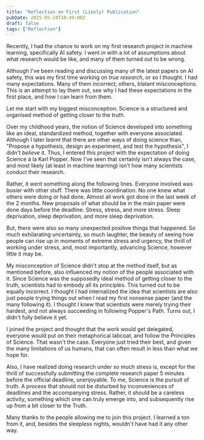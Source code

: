 ```yaml
---
title: "Reflection on First (Likely) Publication"
pubDate: 2025-05-24T18:49:00Z
draft: false
tags: ["Reflection"]
---
```


Recently, I had the chance to work on my first research project in machine learning, specifically AI safety. I went in with a lot of assumptions about what research would be like, and many of them turned out to be wrong.

Although I've been reading and discussing many of the latest papers on AI safety, this was my first time working on *true research*, or so I thought. I had many expectations. Many of them incorrect; others, blatant misconceptions. This is an attempt to lay them out, see why I had these expectations in the first place, and how I can learn from them.

Let me start with my biggest misconception: Science is a structured and organised method of getting closer to the truth. 

Over my childhood years, the notion of Science developed into something like an ideal, standardized method, together with everyone associated. Although I later *learnt* that there are other ways of doing science than, "Propose a hypothesis, design an experiment, and test the hypothesis", I didn't *believe* it. Thus, I entered this project with the expectation of doing Science à la Karl Popper. Now I've seen that certainly isn't always the case, and most likely (at least in machine learning) isn't how many scientists conduct their research.

Rather, it went something along the following lines. Everyone involved was busier with other stuff. There was little coordination. No one knew what others were doing or had done. Almost all work got done in the last week of the 2 months. New proposals of what should be in the main paper were done days before the deadline. Stress, stress, and more stress. Sleep deprivation, sleep deprivation, and more sleep deprivation. 

But, there were also so many unexpected positive things that happened. So much exhilarating uncertainty, so much laughter, the beauty of seeing how people can rise up in moments of extreme stress and urgency, the thrill of working under stress, and, most importantly, advancing Science, however little it may be.

My misconception of Science didn't stop at the method itself, but as mentioned before, also influenced my notion of the people associated with it. Since Science was the supposedly ideal method of getting closer to the truth, scientists had to embody all its principles. This turned out to be equally incorrect. I thought I had internalized the idea that scientists are also just people trying things out when I read my first nonsense paper (and the many following it). I thought I knew that scientists were merely trying their hardest, and not always succeeding in following Popper's Path. Turns out, I didn't fully believe it yet. 

I joined the project and thought that the work would get delegated, everyone would put on their metaphorical labcoat, and follow the Principles of Science. That wasn't the case. Everyone just tried their best, and given the many limitations of us humans, that can often result in less than what we hope for.

Also, I have realized doing research under so much stress is, except for the thrill of successfully submitting the complete research paper 5 minutes before the official deadline, unenjoyable. To me, Science is the pursuit of truth. A process that should not be disturbed by inconveniences of deadlines and the accompanying stress. Rather, it should be a careless activity, something which one can truly emerge into, and subsequently rise up from a bit closer to the Truth.

Many thanks to the people allowing me to join this project. I learned a ton from it, and, besides the sleepless nights, wouldn't have had it any other way.